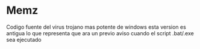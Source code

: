# Memz

Codigo fuente del virus trojano mas potente de windows esta version es antigua lo que representa que ara un previo aviso cuando el script .bat/.exe sea ejecutado
